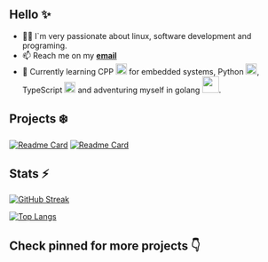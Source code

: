 ## Hello ✨

- 🧑‍💻 I`m very passionate about linux, software development and programing.
- 📫 Reach me on my **[email](gabrielnunesinfor@gmail.com)** 
- 🌱 Currently learning CPP <img src="https://cdn.iconscout.com/icon/premium/png-512-thumb/cpp-11796832-9633021.png?f=webp&w=256" width="20" height="20" /> for embedded systems, Python <img src="https://cdn.iconscout.com/icon/premium/png-512-thumb/python-11796959-9632870.png?f=webp&w=256" width="20" height="20" />, TypeScript <img src="https://cdn.iconscout.com/icon/free/png-512/free-typescript-1174965.png?f=webp&w=256" width="20" height="20" /> and adventuring myself in golang <img src="https://cdn.iconscout.com/icon/premium/png-512-thumb/go-11796870-9632975.png?f=webp&w=2561" width="30" height="30" />.

## Projects ❄️

<a href="https://github.com/gabrielmslima/dotfiles-i3">![Readme Card](https://github-readme-stats.vercel.app/api/pin/?username=gabrielmslima&repo=dotfiles-i3&theme=transparent)</a>
<a href="https://github.com/gabrielmslima/diabetes-mobile">![Readme Card](https://github-readme-stats.vercel.app/api/pin/?username=gabrielmslima&repo=diabetes-mobile&theme=transparent)</a>

## Stats ⚡

[![GitHub Streak](https://streak-stats.demolab.com?user=gabrielmslima&theme=transparent)](https://git.io/streak-stats)

[![Top Langs](https://github-readme-stats.vercel.app/api/top-langs/?username=gabrielmslima&layout=compact&theme=transparent)](https://github.com/anuraghazra/github-readme-stats)

## Check pinned for more projects 👇
